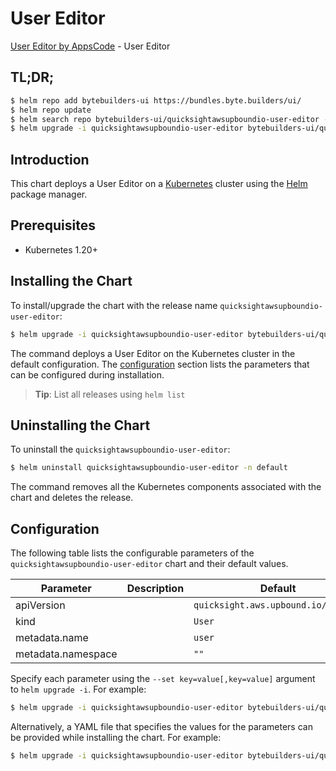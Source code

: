 # User Editor

[User Editor by AppsCode](https://byte.builders) - User Editor

## TL;DR;

```bash
$ helm repo add bytebuilders-ui https://bundles.byte.builders/ui/
$ helm repo update
$ helm search repo bytebuilders-ui/quicksightawsupboundio-user-editor --version=v0.4.18
$ helm upgrade -i quicksightawsupboundio-user-editor bytebuilders-ui/quicksightawsupboundio-user-editor -n default --create-namespace --version=v0.4.18
```

## Introduction

This chart deploys a User Editor on a [Kubernetes](http://kubernetes.io) cluster using the [Helm](https://helm.sh) package manager.

## Prerequisites

- Kubernetes 1.20+

## Installing the Chart

To install/upgrade the chart with the release name `quicksightawsupboundio-user-editor`:

```bash
$ helm upgrade -i quicksightawsupboundio-user-editor bytebuilders-ui/quicksightawsupboundio-user-editor -n default --create-namespace --version=v0.4.18
```

The command deploys a User Editor on the Kubernetes cluster in the default configuration. The [configuration](#configuration) section lists the parameters that can be configured during installation.

> **Tip**: List all releases using `helm list`

## Uninstalling the Chart

To uninstall the `quicksightawsupboundio-user-editor`:

```bash
$ helm uninstall quicksightawsupboundio-user-editor -n default
```

The command removes all the Kubernetes components associated with the chart and deletes the release.

## Configuration

The following table lists the configurable parameters of the `quicksightawsupboundio-user-editor` chart and their default values.

|     Parameter      | Description |                    Default                     |
|--------------------|-------------|------------------------------------------------|
| apiVersion         |             | <code>quicksight.aws.upbound.io/v1beta1</code> |
| kind               |             | <code>User</code>                              |
| metadata.name      |             | <code>user</code>                              |
| metadata.namespace |             | <code>""</code>                                |


Specify each parameter using the `--set key=value[,key=value]` argument to `helm upgrade -i`. For example:

```bash
$ helm upgrade -i quicksightawsupboundio-user-editor bytebuilders-ui/quicksightawsupboundio-user-editor -n default --create-namespace --version=v0.4.18 --set apiVersion=quicksight.aws.upbound.io/v1beta1
```

Alternatively, a YAML file that specifies the values for the parameters can be provided while
installing the chart. For example:

```bash
$ helm upgrade -i quicksightawsupboundio-user-editor bytebuilders-ui/quicksightawsupboundio-user-editor -n default --create-namespace --version=v0.4.18 --values values.yaml
```
